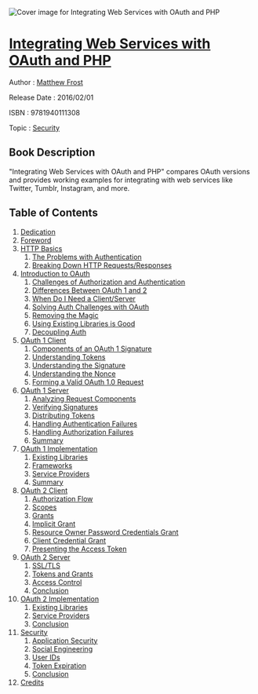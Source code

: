 ![Cover image for Integrating Web Services with OAuth and PHP](https://imgdetail.ebookreading.net/cover/cover/security/EB9781940111308.jpg)

[Integrating Web Services with OAuth and PHP](https://ebookreading.net/view/book/Integrating+Web+Services+with+OAuth+and+PHP-EB9781940111308_1.html "Integrating Web Services with OAuth and PHP")
====================================================================================================================

Author : [Matthew Frost](https://ebookreading.net/search/author/Matthew+Frost)

Release Date : 2016/02/01

ISBN : 9781940111308

Topic : [Security](https://ebookreading.net/search/category/security)

Book Description
-----------------

"Integrating Web Services with OAuth and PHP" compares OAuth versions and provides working examples for integrating with web services like Twitter, Tumblr, Instagram, and more.
              
Table of Contents
-----------------

1. [Dedication](https://ebookreading.net/view/book/Integrating+Web+Services+with+OAuth+and+PHP-EB9781940111308_4.html#dedication)
1. [Foreword](https://ebookreading.net/view/book/Integrating+Web+Services+with+OAuth+and+PHP-EB9781940111308_5.html#foreword)
1. [HTTP Basics](https://ebookreading.net/view/book/Integrating+Web+Services+with+OAuth+and+PHP-EB9781940111308_6.html#http-basics)
    1. [The Problems with Authentication](https://ebookreading.net/view/book/Integrating+Web+Services+with+OAuth+and+PHP-EB9781940111308_6.html#the-problems-with-a)
    1. [Breaking Down HTTP Requests/Responses](https://ebookreading.net/view/book/Integrating+Web+Services+with+OAuth+and+PHP-EB9781940111308_6.html#breaking-down-http-)
1. [Introduction to OAuth](https://ebookreading.net/view/book/Integrating+Web+Services+with+OAuth+and+PHP-EB9781940111308_7.html#oauth-intro)
    1. [Challenges of Authorization and Authentication](https://ebookreading.net/view/book/Integrating+Web+Services+with+OAuth+and+PHP-EB9781940111308_7.html#challenges-of-autho)
    1. [Differences Between OAuth 1 and 2](https://ebookreading.net/view/book/Integrating+Web+Services+with+OAuth+and+PHP-EB9781940111308_7.html#differences-between)
    1. [When Do I Need a Client/Server](https://ebookreading.net/view/book/Integrating+Web+Services+with+OAuth+and+PHP-EB9781940111308_7.html#when-do-i-need-a-cl)
    1. [Solving Auth Challenges with OAuth](https://ebookreading.net/view/book/Integrating+Web+Services+with+OAuth+and+PHP-EB9781940111308_7.html#solving-auth-challe)
    1. [Removing the Magic](https://ebookreading.net/view/book/Integrating+Web+Services+with+OAuth+and+PHP-EB9781940111308_7.html#removing-the-magic)
    1. [Using Existing Libraries is Good](https://ebookreading.net/view/book/Integrating+Web+Services+with+OAuth+and+PHP-EB9781940111308_7.html#using-existing-libr)
    1. [Decoupling Auth](https://ebookreading.net/view/book/Integrating+Web+Services+with+OAuth+and+PHP-EB9781940111308_7.html#decoupling-auth)
1. [OAuth 1 Client](https://ebookreading.net/view/book/Integrating+Web+Services+with+OAuth+and+PHP-EB9781940111308_8.html#oauth-1-client)
    1. [Components of an OAuth 1 Signature](https://ebookreading.net/view/book/Integrating+Web+Services+with+OAuth+and+PHP-EB9781940111308_8.html#components-of-an-oa)
    1. [Understanding Tokens](https://ebookreading.net/view/book/Integrating+Web+Services+with+OAuth+and+PHP-EB9781940111308_8.html#understanding-token)
    1. [Understanding the Signature](https://ebookreading.net/view/book/Integrating+Web+Services+with+OAuth+and+PHP-EB9781940111308_8.html#understanding-the-s)
    1. [Understanding the Nonce](https://ebookreading.net/view/book/Integrating+Web+Services+with+OAuth+and+PHP-EB9781940111308_8.html#understanding-the-n)
    1. [Forming a Valid OAuth 1.0 Request](https://ebookreading.net/view/book/Integrating+Web+Services+with+OAuth+and+PHP-EB9781940111308_8.html#forming-a-valid-oau)
1. [OAuth 1 Server](https://ebookreading.net/view/book/Integrating+Web+Services+with+OAuth+and+PHP-EB9781940111308_9.html#oauth-1-server)
    1. [Analyzing Request Components](https://ebookreading.net/view/book/Integrating+Web+Services+with+OAuth+and+PHP-EB9781940111308_9.html#analyzing-request-c)
    1. [Verifying Signatures](https://ebookreading.net/view/book/Integrating+Web+Services+with+OAuth+and+PHP-EB9781940111308_9.html#verifying-signature)
    1. [Distributing Tokens](https://ebookreading.net/view/book/Integrating+Web+Services+with+OAuth+and+PHP-EB9781940111308_9.html#distributing-tokens)
    1. [Handling Authentication Failures](https://ebookreading.net/view/book/Integrating+Web+Services+with+OAuth+and+PHP-EB9781940111308_9.html#handling-authentica)
    1. [Handling Authorization Failures](https://ebookreading.net/view/book/Integrating+Web+Services+with+OAuth+and+PHP-EB9781940111308_9.html#handling-authorizat)
    1. [Summary](https://ebookreading.net/view/book/Integrating+Web+Services+with+OAuth+and+PHP-EB9781940111308_9.html#summary)
1. [OAuth 1 Implementation](https://ebookreading.net/view/book/Integrating+Web+Services+with+OAuth+and+PHP-EB9781940111308_10.html#oauth-1-implementat)
    1. [Existing Libraries](https://ebookreading.net/view/book/Integrating+Web+Services+with+OAuth+and+PHP-EB9781940111308_10.html#existing-libraries)
    1. [Frameworks](https://ebookreading.net/view/book/Integrating+Web+Services+with+OAuth+and+PHP-EB9781940111308_10.html#frameworks)
    1. [Service Providers](https://ebookreading.net/view/book/Integrating+Web+Services+with+OAuth+and+PHP-EB9781940111308_10.html#service-providers)
    1. [Summary](https://ebookreading.net/view/book/Integrating+Web+Services+with+OAuth+and+PHP-EB9781940111308_10.html#summary-1)
1. [OAuth 2 Client](https://ebookreading.net/view/book/Integrating+Web+Services+with+OAuth+and+PHP-EB9781940111308_11.html#oauth-2-client)
    1. [Authorization Flow](https://ebookreading.net/view/book/Integrating+Web+Services+with+OAuth+and+PHP-EB9781940111308_11.html#authorization-flow)
    1. [Scopes](https://ebookreading.net/view/book/Integrating+Web+Services+with+OAuth+and+PHP-EB9781940111308_11.html#scopes)
    1. [Grants](https://ebookreading.net/view/book/Integrating+Web+Services+with+OAuth+and+PHP-EB9781940111308_11.html#grants)
    1. [Implicit Grant](https://ebookreading.net/view/book/Integrating+Web+Services+with+OAuth+and+PHP-EB9781940111308_11.html#implicit-grant)
    1. [Resource Owner Password Credentials Grant](https://ebookreading.net/view/book/Integrating+Web+Services+with+OAuth+and+PHP-EB9781940111308_11.html#resource-owner-pass)
    1. [Client Credential Grant](https://ebookreading.net/view/book/Integrating+Web+Services+with+OAuth+and+PHP-EB9781940111308_11.html#client-credential-g)
    1. [Presenting the Access Token](https://ebookreading.net/view/book/Integrating+Web+Services+with+OAuth+and+PHP-EB9781940111308_11.html#presenting-the-acce)
1. [OAuth 2 Server](https://ebookreading.net/view/book/Integrating+Web+Services+with+OAuth+and+PHP-EB9781940111308_12.html#oauth-2-server)
    1. [SSL/TLS](https://ebookreading.net/view/book/Integrating+Web+Services+with+OAuth+and+PHP-EB9781940111308_12.html#ssltls)
    1. [Tokens and Grants](https://ebookreading.net/view/book/Integrating+Web+Services+with+OAuth+and+PHP-EB9781940111308_12.html#tokens-and-grants)
    1. [Access Control](https://ebookreading.net/view/book/Integrating+Web+Services+with+OAuth+and+PHP-EB9781940111308_12.html#access-control)
    1. [Conclusion](https://ebookreading.net/view/book/Integrating+Web+Services+with+OAuth+and+PHP-EB9781940111308_12.html#conclusion-1)
1. [OAuth 2 Implementation](https://ebookreading.net/view/book/Integrating+Web+Services+with+OAuth+and+PHP-EB9781940111308_13.html#oauth-2-implementat)
    1. [Existing Libraries](https://ebookreading.net/view/book/Integrating+Web+Services+with+OAuth+and+PHP-EB9781940111308_13.html#existing-libraries-)
    1. [Service Providers](https://ebookreading.net/view/book/Integrating+Web+Services+with+OAuth+and+PHP-EB9781940111308_13.html#service-providers-1)
    1. [Conclusion](https://ebookreading.net/view/book/Integrating+Web+Services+with+OAuth+and+PHP-EB9781940111308_13.html#conclusion-2)
1. [Security](https://ebookreading.net/view/book/Integrating+Web+Services+with+OAuth+and+PHP-EB9781940111308_14.html#security-1)
    1. [Application Security](https://ebookreading.net/view/book/Integrating+Web+Services+with+OAuth+and+PHP-EB9781940111308_14.html#application-securit)
    1. [Social Engineering](https://ebookreading.net/view/book/Integrating+Web+Services+with+OAuth+and+PHP-EB9781940111308_14.html#social-engineering)
    1. [User IDs](https://ebookreading.net/view/book/Integrating+Web+Services+with+OAuth+and+PHP-EB9781940111308_14.html#user-ids)
    1. [Token Expiration](https://ebookreading.net/view/book/Integrating+Web+Services+with+OAuth+and+PHP-EB9781940111308_14.html#token-expiration)
    1. [Conclusion](https://ebookreading.net/view/book/Integrating+Web+Services+with+OAuth+and+PHP-EB9781940111308_14.html#conclusion-3)
1. [Credits](https://ebookreading.net/view/book/Integrating+Web+Services+with+OAuth+and+PHP-EB9781940111308_15.html#credits)

